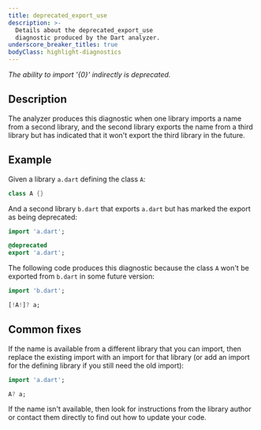 ```yaml
---
title: deprecated_export_use
description: >-
  Details about the deprecated_export_use
  diagnostic produced by the Dart analyzer.
underscore_breaker_titles: true
bodyClass: highlight-diagnostics
---
```


_The ability to import '{0}' indirectly is deprecated._

## Description

The analyzer produces this diagnostic when one library imports a name from
a second library, and the second library exports the name from a third
library but has indicated that it won't export the third library in the
future.

## Example

Given a library `a.dart` defining the class `A`:

```dart
class A {}
```

And a second library `b.dart` that exports `a.dart` but has marked the
export as being deprecated:

```dart
import 'a.dart';

@deprecated
export 'a.dart';
```

The following code produces this diagnostic because the class `A` won't be
exported from `b.dart` in some future version:

```dart
import 'b.dart';

[!A!]? a;
```

## Common fixes

If the name is available from a different library that you can import,
then replace the existing import with an import for that library (or add
an import for the defining library if you still need the old import):

```dart
import 'a.dart';

A? a;
```

If the name isn't available, then look for instructions from the library
author or contact them directly to find out how to update your code.
